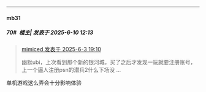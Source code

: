 ﻿
*****

####  mb31  
##### 70#         楼主| 发表于 2025-6-10 12:13

<blockquote><a href="httphttps://stage1st.com/2b/forum.php?mod=redirect&amp;goto=findpost&amp;pid=67880207&amp;ptid=2252244" target="_blank">mimiced 发表于 2025-6-3 19:10</a>

幽默ubi，上次看到那个新的银河城，买了之后才发现一玩就要注册账号，上一个逼人注册psn的潜兵2什么下场没 ...</blockquote>
单机游戏这么弄会十分影响体验

